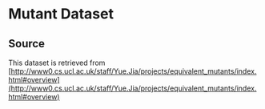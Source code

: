 # Mutant Dataset
## Source
This dataset is retrieved from [http://www0.cs.ucl.ac.uk/staff/Yue.Jia/projects/equivalent_mutants/index.html#overview](http://www0.cs.ucl.ac.uk/staff/Yue.Jia/projects/equivalent_mutants/index.html#overview)